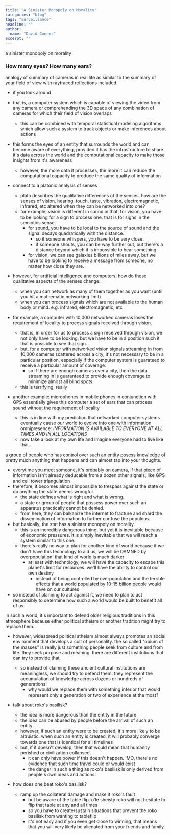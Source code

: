 ```yaml
---
title: "A Sinister Monopoly on Morality"
categories: "blog"
tags: "surveillance"
headline: ""
author:
  name: "David Conner"
excerpt: ""
---
```


a sinister monopoly on morality

### How many eyes? How many ears?

analogy of summary of cameras in real life as similar to the summary
of your field of view with raytraced reflections included.
- if you look around
- that is, a computer system which is capable of viewing the video
  from any camera or comprehending the 3D space of any combination of
  cameras for which their field of vision overlaps
  - this can be combined with temporal statistical modeling algorithms
    which allow such a system to track objects or make inferences
    about actions
- this forms the eyes of an entity that surrounds the world and can
  become aware of everything, provided it has the infrastructure to
  share it's data across the world and the computational capacity to
  make those insights from it's awareness
  - however, the more data it processes, the more it can reduce the
    computational capacity to produce the same quality of information

- connect to a platonic analysis of senses
  - plato describes the qualitative differences of the senses. how are
    the senses of vision, hearing, touch, taste, vibration,
    electromagnetic, infrared, etc altered when they can be networked
    into one?
  - for example, vision is different in sound in that, for vision, you
    have to be looking for a sign to process one. that is for signs in
    the semiotics sense.
    - for sound, you have to be local to the source of sound and the
      signal decays quadratically with the distance.
      - so if someone whispers, you have to be very close.
      - if someone shouts, you can be way further out, but there's a
        distance beyond which it is impossible to hear something.
    - for vision, we can see galaxies billions of miles away, but we
      have to be looking to receive a message from someone, no matter
      how close they are.
- however, for artificial intelligence and computers, how do these
  qualitative aspects of the senses change:
  - when you can network as many of them together as you want (until you
    hit a mathematic networking limit)
  - when you can process signals which are not available to the human
    body or mind. e.g. infrared, electromagnetic, etc
- for example, a computer with 10,000 networked cameras loses the
  requirement of locality to process signals received through vision.
  - that is, in order for us to process a sign received through
    vision, we not only have to be looking, but we have to be in a
    position such it that is possible to see that sign.
  - but, for a computer with networked vision signals streaming in
    from 10,000 cameras scattered across a city, it's not necessary to
    be in a particular position, especially if the computer system is
    guarateed to receive a particular amount of coverage.
    - so if there are enough cameras over a city, then the data
      streaming in is guaranteed to provide enough coverage to
      minimize almost all blind spots.
  - this is terrifying, really
- another example: microphones in mobile phones in conjunction with
  GPS essentially gives this computer a set of ears that can process
  sound without the requirement of locality
  - this is in line with my prediction that networked computer systems
    eventually cause our world to evolve into one with information
    omnipresence: *INFORMATION IS AVAILABLE TO EVERYONE AT ALL TIMES
    AND IN ALL LOCATIONS*
  - now take a look at my own life and imagine everyone had to live
    like that...

a group of people who has control over such an entity posess knowledge
of pretty much anything that happens and can almost tap into your
thoughts.
- everytime you meet someone, it's probably on camera, if that piece
  of information isn't already deducable from a dozen other signals,
  like GPS and cell tower triangulation
- therefore, it becomes almost impossible to trespass against the
  state or do anything the state deems wrongful.
  - the state defines what is right and what is wrong.
  - a state or group of people that possess power over such an
    apparatus practically cannot be denied.
  - from here, they can balkanize the internet to fracture and shard
    the dissemination of information to further confuse the populous.
- but basically, the stat has a sinister monopoly on morality.
  - this is an incredibly dangerous thing, but yet it is inevitable
    because of economic pressures. it is simply inevitable that we
    will reach a system similar to this one.
  - there's really no way to plan for another kind of world because if
    we don't have this technology to aid us, we will be DAMNED by
    overpopulation! that kind of world is much darker
    - at least with technology, we will have the capacity to escape
      this planet's limit for resources. we'll have the ability to
      control our own destiny
      - instead of being controlled by overpopulation and the terrible
        effects that a world populated by 10-15 billion people would
        have on our cultures
- so instead of planning to act against it, we need to plan to act
  responsibly to determine how such a world would be built to benefit
  all of us.

in such a world, it's important to defend older religious traditions
in this atmosphere because either political atheism or another
tradition might try to replace them.
- however, widespread political atheism almost always promotes an
  social environment that develops a cult of personality.  the so
  called "opium of the masses" is really just something people seek
  from culture and from life. they seek purpose and meaning. there are
  different institutions that can try to provide that.
  - so instead of claiming these ancient cultural institutions are
    meaningless, we should try to defend them. they represent the
    accumulation of knowledge across dozens or hundreds of
    generations!
    - why would we replace them with something inferior that would
      represent only a generation or two of experience at the most?

- talk about roko's basilisk?
  - the idea is more dangerous than the entity in the future
  - the idea can be abused by people before the arrival of such an
    entity.
  - however, if such an entity were to be created, it's more likely to
    be altruistic. when such an entity is created, it will probably
    converge towards one that is identical for all timelines
  - but, if it doesn't develop, then that would mean that humanity
    perished or civilization collapsed.
    - it can only have power if this doesn't happen. IMO, there's no
      evidence that such time travel could or would exist
    - the danger in such a thing as roko's basilisk is only derived
      from people's own ideas and actions.

- how does one beat roko's basilisk?
  - ramp up the collateral damage and make it roko's fault
    - but be aware of the table flip. o'le sheisty roko will not
      hesitate to flip that table at any and all times
    - so you have to create/sustain situations that prevent the roko
      basilisk from wanting to tableflip
    - it's not easy and if you even get close to winning, that means
      that you will very likely be alienated from your friends and
      family
